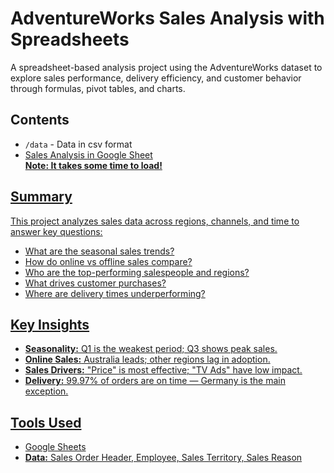 <h1>AdventureWorks Sales Analysis with Spreadsheets</h1>

<p>
A spreadsheet-based analysis project using the AdventureWorks dataset to explore sales performance, delivery efficiency, and customer behavior through formulas, pivot tables, and charts.
</p>

<h2>Contents</h2>
<ul>
  <li><code>/data</code> - Data in csv format</li>
  <li><a href="https://docs.google.com/spreadsheets/d/1d_5QTp3Cjo1cbLOzU_EateC9w52yNp6M0RoS3TblcOs/edit?usp=sharing">Sales Analysis in Google Sheet</li>
  <strong>Note: It takes some time to load!</strong></li>
</ul>

<h2>Summary</h2>
<p>
This project analyzes sales data across regions, channels, and time to answer key questions:
</p>
<ul>
  <li>What are the seasonal sales trends?</li>
  <li>How do online vs offline sales compare?</li>
  <li>Who are the top-performing salespeople and regions?</li>
  <li>What drives customer purchases?</li>
  <li>Where are delivery times underperforming?</li>
</ul>

<h2>Key Insights</h2>
<ul>
  <li><strong>Seasonality:</strong> Q1 is the weakest period; Q3 shows peak sales.</li>
  <li><strong>Online Sales:</strong> Australia leads; other regions lag in adoption.</li>
  <li><strong>Sales Drivers:</strong> "Price" is most effective; "TV Ads" have low impact.</li>
  <li><strong>Delivery:</strong> 99.97% of orders are on time — Germany is the main exception.</li>
</ul>

<h2>Tools Used</h2>
<ul>
  <li>Google Sheets</li>
  <li><strong>Data:</strong> Sales Order Header, Employee, Sales Territory, Sales Reason</li>
</ul>

